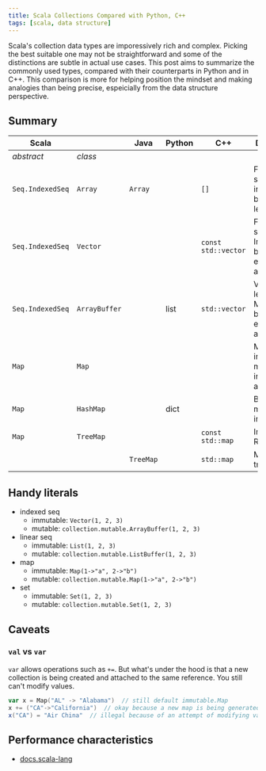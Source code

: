 ```yaml
---
title: Scala Collections Compared with Python, C++
tags: [scala, data structure]
---
```


Scala's collection data types are imporessively rich and complex. Picking the best suitable one may not be straightforward and some of the distinctions are subtle in actual use cases. This post aims to summarize the commonly used types, compared with their counterparts in Python and in C++. This comparison is more for helping position the mindset and making analogies than being precise, espeicially from the data structure perspective.

## Summary

|Scala     |       |Java|Python|C++|Description|
|----------|-------|----|------|---|-----------|
|*abstract*|*class*|    |      |   |           |
|`Seq.IndexedSeq`|`Array`|`Array`| |`[]`|Fixed length seq. Mutable in elements but not in length|
|`Seq.IndexedSeq`|`Vector`| | | `const std::vector`|Fixed length seq. Immutable both in elements and length|
|`Seq.IndexedSeq`|`ArrayBuffer`| | list | `std::vector` | Variable length seq. Mutable both in elements and length|
|`Map`|`Map`| | | | Mutable and immutable map implemented as [hash trie]|
|`Map`|`HashMap`| | dict | | Both mutable an immutable |
|`Map`|`TreeMap`| | |`const std::map`| Immutable RB tree map |
|     |         |`TreeMap`| |`std::map`| Mutable RB tree map |


[hash trie]: http://www.scala-lang.org/docu/files/collections-api/collections_19.html


## Handy literals

+ indexed seq
  + immutable: `Vector(1, 2, 3)`
  + mutable: `collection.mutable.ArrayBuffer(1, 2, 3)`
+ linear seq
  + immutable: `List(1, 2, 3)`
  + mutable: `collection.mutable.ListBuffer(1, 2, 3)`
+ map
  + immutable: `Map(1->"a", 2->"b")`
  + mutable: `collection.mutable.Map(1->"a", 2->"b")`
+ set
  + immutable: `Set(1, 2, 3)`
  + mutable: `collection.mutable.Set(1, 2, 3)`

## Caveats

### `val` vs `var`
 `var` allows operations such as `+=`. But what's under the hood is that a new collection is being created and attached to the same reference. You still can't modify values.
```scala
var x = Map("AL" -> "Alabama")  // still default immutable.Map
x += ("CA"->"California")  // okay because a new map is being generated
x("CA") = "Air China"  // illegal because of an attempt of modifying values
```

## Performance characteristics

+ [docs.scala-lang](http://docs.scala-lang.org/overviews/collections/performance-characteristics.html)



